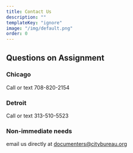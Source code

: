 ```yaml
---
title: Contact Us
description: ""
templateKey: "ignore"
image: "/img/default.png"
order: 0
---
```


## Questions on Assignment

### Chicago

Call or text 708-820-2154

### Detroit

Call or text 313-510-5523

### Non-immediate needs

email us directly at [documenters@citybureau.org](mailto:documenters@citybureau.org)

